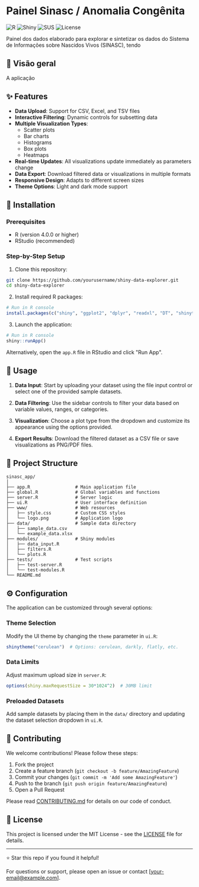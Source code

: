 # Painel Sinasc / Anomalia Congênita

![R](https://img.shields.io/badge/R-276DC3?style=for-the-badge&logo=r&logoColor=white)
![Shiny](https://img.shields.io/badge/Shiny-1FA8E0?style=for-the-badge&logo=r&logoColor=white)
![SUS](https://img.shields.io/badge/SUS-blue?style=for-the-badge)
![License](https://img.shields.io/badge/License-MIT-yellow.svg?style=for-the-badge)

Painel dos dados elaborado para explorar e sintetizar os dados do Sistema de Informações sobre Nascidos Vivos (SINASC), tendo 

## 🌟 Visão geral

A aplicação 

## ✨ Features

- **Data Upload**: Support for CSV, Excel, and TSV files
- **Interactive Filtering**: Dynamic controls for subsetting data
- **Multiple Visualization Types**: 
  - Scatter plots
  - Bar charts
  - Histograms
  - Box plots
  - Heatmaps
- **Real-time Updates**: All visualizations update immediately as parameters change
- **Data Export**: Download filtered data or visualizations in multiple formats
- **Responsive Design**: Adapts to different screen sizes
- **Theme Options**: Light and dark mode support

## 🚀 Installation

### Prerequisites

- R (version 4.0.0 or higher)
- RStudio (recommended)

### Step-by-Step Setup

1. Clone this repository:
```bash
git clone https://github.com/yourusername/shiny-data-explorer.git
cd shiny-data-explorer
```

2. Install required R packages:
```r
# Run in R console
install.packages(c("shiny", "ggplot2", "dplyr", "readxl", "DT", "shinythemes", "plotly"))
```

3. Launch the application:
```r
# Run in R console
shiny::runApp()
```

Alternatively, open the `app.R` file in RStudio and click "Run App".

## 📖 Usage

1. **Data Input**: Start by uploading your dataset using the file input control or select one of the provided sample datasets.

2. **Data Filtering**: Use the sidebar controls to filter your data based on variable values, ranges, or categories.

3. **Visualization**: Choose a plot type from the dropdown and customize its appearance using the options provided.

4. **Export Results**: Download the filtered dataset as a CSV file or save visualizations as PNG/PDF files.

## 📁 Project Structure

```
sinasc_app/
│
├── app.R                 # Main application file
├── global.R              # Global variables and functions
├── server.R              # Server logic
├── ui.R                  # User interface definition
├── www/                  # Web resources
│   ├── style.css         # Custom CSS styles
│   └── logo.png          # Application logo
├── data/                 # Sample data directory
│   ├── sample_data.csv
│   └── example_data.xlsx
├── modules/              # Shiny modules
│   ├── data_input.R
│   ├── filters.R
│   └── plots.R
├── tests/                # Test scripts
│   ├── test-server.R
│   └── test-modules.R
└── README.md
```

## ⚙️ Configuration

The application can be customized through several options:

### Theme Selection
Modify the UI theme by changing the `theme` parameter in `ui.R`:

```r
shinytheme("cerulean")  # Options: cerulean, darkly, flatly, etc.
```

### Data Limits
Adjust maximum upload size in `server.R`:
```r
options(shiny.maxRequestSize = 30*1024^2)  # 30MB limit
```

### Preloaded Datasets
Add sample datasets by placing them in the `data/` directory and updating the dataset selection dropdown in `ui.R`.

## 🤝 Contributing

We welcome contributions! Please follow these steps:

1. Fork the project
2. Create a feature branch (`git checkout -b feature/AmazingFeature`)
3. Commit your changes (`git commit -m 'Add some AmazingFeature'`)
4. Push to the branch (`git push origin feature/AmazingFeature`)
5. Open a Pull Request

Please read [CONTRIBUTING.md](CONTRIBUTING.md) for details on our code of conduct.

## 📄 License

This project is licensed under the MIT License - see the [LICENSE](LICENSE) file for details.


---

⭐ Star this repo if you found it helpful!

For questions or support, please open an issue or contact [your-email@example.com].